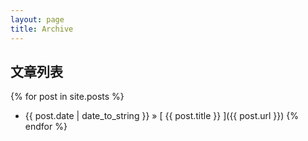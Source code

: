 ```yaml
---
layout: page
title: Archive
---
```


## 文章列表

{% for post in site.posts %}
  * {{ post.date | date_to_string }} &raquo; [ {{ post.title }} ]({{ post.url }})
{% endfor %}
